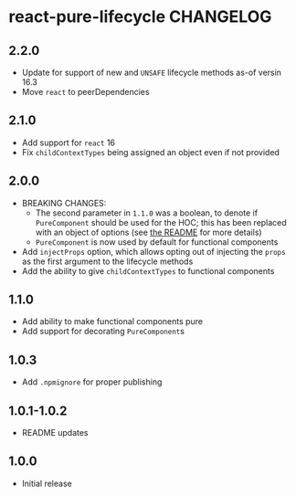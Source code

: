 # react-pure-lifecycle CHANGELOG

## 2.2.0

* Update for support of new and `UNSAFE` lifecycle methods as-of versin 16.3
* Move `react` to peerDependencies

## 2.1.0

* Add support for `react` 16
* Fix `childContextTypes` being assigned an object even if not provided

## 2.0.0

* BREAKING CHANGES:
  * The second parameter in `1.1.0` was a boolean, to denote if `PureComponent` should be used for the HOC; this has been replaced with an object of options (see [the README](README.md#options) for more details)
  * `PureComponent` is now used by default for functional components
* Add `injectProps` option, which allows opting out of injecting the `props` as the first argument to the lifecycle methods
* Add the ability to give `childContextTypes` to functional components

## 1.1.0

* Add ability to make functional components pure
* Add support for decorating `PureComponent`s

## 1.0.3

* Add `.npmignore` for proper publishing

## 1.0.1-1.0.2

* README updates

## 1.0.0

* Initial release
